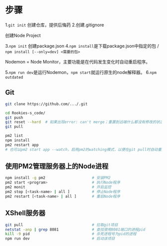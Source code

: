 # 步骤

1.`git init`  创建仓库，提供后悔药
2.创建.gitignore

创建Node Project

3.`npm init`  创建package.json
4.`npm install`是下载package.json中指定的包 / `npm install [--only=dev] <需要的包>`

Nodemon = Node Monitor，主要功能是在代码发生变化时自动重启程序。

5.`npm run dev`是运行Nodemon，`npm start`就运行原生的node解释器。
6.`npm outdated`

## Git

```sh
git clone https://github.com/.../.git

cd Rookies-s_code/
git push
git reset --hard  # 如果出现error: can't merge；重置到远端什么都没有修改的状态
git pull

pm2 list
npm install
pm2 restart app
# 也可以pm2 start app --watch，启用pm2的watching模式，以便在git pull时自动重启app。
```

## 使用PM2管理服务器上的Node进程

```sh
npm install -g pm2                     # 安装PM2
pm2 start <program>                    # 执行Node程序
pm2 monit                              # 开启监控
pm2 stop [<task-name> | all ]          # 停止Node程序
pm2 restart [<task-name> | all ]       # 重启Node程序
```

## XShell服务器

```sh
git pull                               # 拉取git项目
netstat -anp | grep 8081               # 查找使用8081端口的进程pid
kill -9 pid                            # 杀死进程号为pid的进程
npm run dev                            # 启动该项目